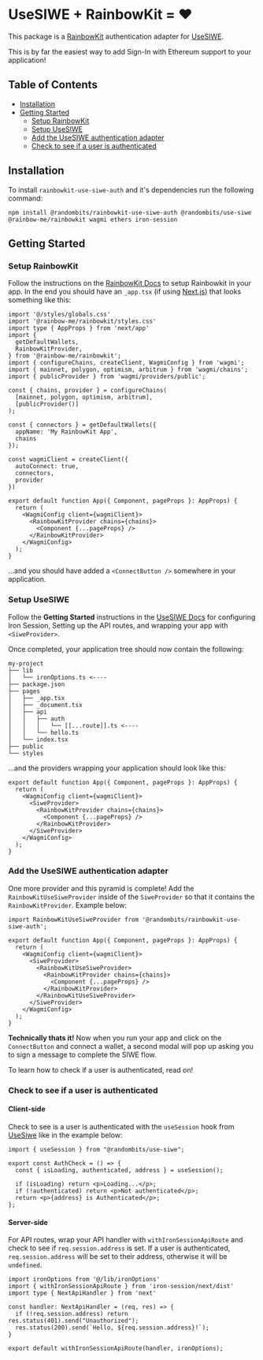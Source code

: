 # UseSIWE + RainbowKit = ❤️

This package is a [RainbowKit](https://www.rainbowkit.com) authentication
adapter for [UseSIWE](https://github.com/random-bits-studio/use-siwe).

This is by far the easiest way to add Sign-In with Ethereum support to your
application!

## Table of Contents

- [Installation](#installation)
- [Getting Started](#getting-started)
  - [Setup RainbowKit](#setup-rainbowkit)
  - [Setup UseSIWE](#setup-usesiwe)
  - [Add the UseSIWE authentication adapter](#add-the-usesiwe-authentication-adapter)
  - [Check to see if a user is authenticated](#check-to-see-if-a-user-is-authenticated)

## Installation

To install `rainbowkit-use-siwe-auth` and it's dependencies run the following
command:

```
npm install @randombits/rainbowkit-use-siwe-auth @randombits/use-siwe @rainbow-me/rainbowkit wagmi ethers iron-session
```

## Getting Started

### Setup RainbowKit

Follow the instructions on the [RainbowKit Docs](https://www.rainbowkit.com/docs/installation)
to setup Rainbowkit in your app. In the end you should have an `_app.tsx` (if
using [Next.js](https://nextjs.org)) that looks something like this:

```
import '@/styles/globals.css'
import '@rainbow-me/rainbowkit/styles.css'
import type { AppProps } from 'next/app'
import {
  getDefaultWallets,
  RainbowKitProvider,
} from '@rainbow-me/rainbowkit';
import { configureChains, createClient, WagmiConfig } from 'wagmi';
import { mainnet, polygon, optimism, arbitrum } from 'wagmi/chains';
import { publicProvider } from 'wagmi/providers/public';

const { chains, provider } = configureChains(
  [mainnet, polygon, optimism, arbitrum],
  [publicProvider()]
);

const { connectors } = getDefaultWallets({
  appName: 'My RainbowKit App',
  chains
});

const wagmiClient = createClient({
  autoConnect: true,
  connectors,
  provider
})

export default function App({ Component, pageProps }: AppProps) {
  return (
    <WagmiConfig client={wagmiClient}>
      <RainbowKitProvider chains={chains}>
        <Component {...pageProps} />
      </RainbowKitProvider>
    </WagmiConfig>
  );
}
```

...and you should have added a `<ConnectButton />` somewhere in your application.

### Setup UseSIWE

Follow the **Getting Started** instructions in the
[UseSIWE Docs](https://github.com/random-bits-studio/use-siwe#getting-started)
for configuring Iron Session, Setting up the API routes, and wrapping your app
with `<SiweProvider>`.

Once completed, your application tree should now contain the following:

```
my-project
├── lib
│   └── ironOptions.ts <----
├── package.json
├── pages
│   ├── _app.tsx
│   ├── _document.tsx
│   ├── api
│   │   ├── auth
│   │   │   └── [[...route]].ts <----
│   │   └── hello.ts
│   └── index.tsx
├── public
└── styles
```

...and the providers wrapping your application should look like this:

```
export default function App({ Component, pageProps }: AppProps) {
  return (
    <WagmiConfig client={wagmiClient}>
      <SiweProvider>
        <RainbowKitProvider chains={chains}>
          <Component {...pageProps} />
        </RainbowKitProvider>
      </SiweProvider>
    </WagmiConfig>
  );
}
```

### Add the UseSIWE authentication adapter

One more provider and this pyramid is complete! Add the
`RainbowKitUseSiweProvider` inside of the `SiweProvider` so that it contains
the `RainbowKitProvider`. Example below:

```
import RainbowKitUseSiweProvider from '@randombits/rainbowkit-use-siwe-auth';

export default function App({ Component, pageProps }: AppProps) {
  return (
    <WagmiConfig client={wagmiClient}>
      <SiweProvider>
        <RainbowKitUseSiweProvider>
          <RainbowKitProvider chains={chains}>
            <Component {...pageProps} />
          </RainbowKitProvider>
        </RainbowKitUseSiweProvider>
      </SiweProvider>
    </WagmiConfig>
  );
}
```

**Technically thats it!** Now when you run your app and click on the
`ConnectButton` and connect a wallet, a second modal will pop up asking you to
sign a message to complete the SIWE flow.

To learn how to check if a user is authenticated, read on!

### Check to see if a user is authenticated

#### Client-side

Check to see is a user is authenticated with the `useSession` hook from
[UseSiwe](https://github.com/random-bits-studio/use-siwe) like in the example
below:

```
import { useSession } from "@randombits/use-siwe";

export const AuthCheck = () => {
  const { isLoading, authenticated, address } = useSession();

  if (isLoading) return <p>Loading...</p>;
  if (!authenticated) return <p>Not authenticated</p>;
  return <p>{address} is Authenticated</p>;
};
```

#### Server-side

For API routes, wrap your API handler with `withIronSessionApiRoute` and check
to see if `req.session.address` is set. If a user is authenticated,
`req.session.address` will be set to their address, otherwise it will be
`undefined`.

```
import ironOptions from '@/lib/ironOptions'
import { withIronSessionApiRoute } from 'iron-session/next/dist'
import type { NextApiHandler } from 'next'

const handler: NextApiHandler = (req, res) => {
  if (!req.session.address) return res.status(401).send("Unauthorized");
  res.status(200).send(`Hello, ${req.session.address}!`);
}

export default withIronSessionApiRoute(handler, ironOptions);
```
